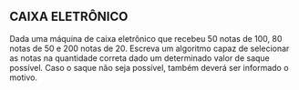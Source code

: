 ## CAIXA ELETRÔNICO
Dada uma máquina de caixa eletrônico que recebeu 50 notas de 100, 80 notas de 50 e 200 notas de 20. 
Escreva um algoritmo capaz de selecionar as notas na quantidade correta dado um determinado valor de saque possível.
Caso o saque não seja possível, também deverá ser informado o motivo.
